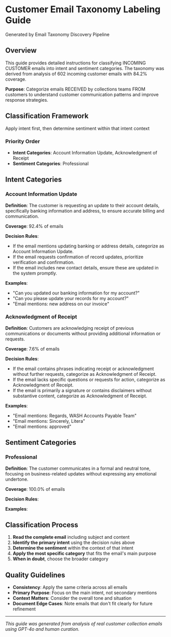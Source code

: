 # Customer Email Taxonomy Labeling Guide

Generated by Email Taxonomy Discovery Pipeline

## Overview

This guide provides detailed instructions for classifying INCOMING CUSTOMER emails into intent and sentiment categories. The taxonomy was derived from analysis of 602 incoming customer emails with 84.2% coverage.

**Purpose**: Categorize emails RECEIVED by collections teams FROM customers to understand customer communication patterns and improve response strategies.

## Classification Framework

Apply intent first, then determine sentiment within that intent context

### Priority Order
- **Intent Categories**: Account Information Update, Acknowledgment of Receipt
- **Sentiment Categories**: Professional

## Intent Categories

### Account Information Update

**Definition**: The customer is requesting an update to their account details, specifically banking information and address, to ensure accurate billing and communication.

**Coverage**: 92.4% of emails

**Decision Rules**:
- If the email mentions updating banking or address details, categorize as Account Information Update.
- If the email requests confirmation of record updates, prioritize verification and confirmation.
- If the email includes new contact details, ensure these are updated in the system promptly.

**Examples**:
- "Can you updated our banking information for my account?"
- "Can you please update your records for my account?"
- "Email mentions: new address on our invoice"

### Acknowledgment of Receipt

**Definition**: Customers are acknowledging receipt of previous communications or documents without providing additional information or requests.

**Coverage**: 7.6% of emails

**Decision Rules**:
- If the email contains phrases indicating receipt or acknowledgment without further requests, categorize as Acknowledgment of Receipt.
- If the email lacks specific questions or requests for action, categorize as Acknowledgment of Receipt.
- If the email is primarily a signature or contains disclaimers without substantive content, categorize as Acknowledgment of Receipt.

**Examples**:
- "Email mentions: Regards, WASH Accounts Payable Team"
- "Email mentions: Sincerely, Litera"
- "Email mentions: approved"


## Sentiment Categories

### Professional

**Definition**: The customer communicates in a formal and neutral tone, focusing on business-related updates without expressing any emotional undertone.

**Coverage**: 100.0% of emails

**Decision Rules**:

**Examples**:


## Classification Process

1. **Read the complete email** including subject and content
2. **Identify the primary intent** using the decision rules above
3. **Determine the sentiment** within the context of that intent
4. **Apply the most specific category** that fits the email's main purpose
5. **When in doubt**, choose the broader category

## Quality Guidelines

- **Consistency**: Apply the same criteria across all emails
- **Primary Purpose**: Focus on the main intent, not secondary mentions
- **Context Matters**: Consider the overall tone and situation
- **Document Edge Cases**: Note emails that don't fit clearly for future refinement

---

*This guide was generated from analysis of real customer collection emails using GPT-4o and human curation.*
